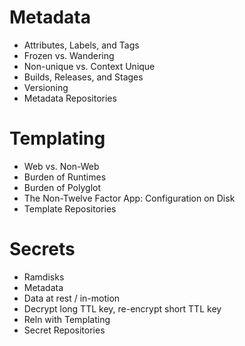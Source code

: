 # Metadata

* Attributes, Labels, and Tags
* Frozen vs. Wandering
* Non-unique vs. Context Unique
* Builds, Releases, and Stages
* Versioning
* Metadata Repositories


# Templating

* Web vs. Non-Web
* Burden of Runtimes
* Burden of Polyglot
* The Non-Twelve Factor App: Configuration on Disk
* Template Repositories


# Secrets

* Ramdisks
* Metadata
* Data at rest / in-motion
* Decrypt long TTL key, re-encrypt short TTL key
* Reln with Templating
* Secret Repositories
